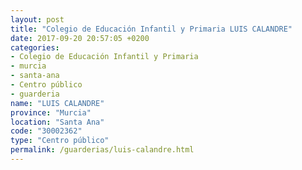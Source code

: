 ```yaml
---
layout: post
title: "Colegio de Educación Infantil y Primaria LUIS CALANDRE"
date: 2017-09-20 20:57:05 +0200
categories:
- Colegio de Educación Infantil y Primaria
- murcia
- santa-ana
- Centro público
- guarderia
name: "LUIS CALANDRE"
province: "Murcia"
location: "Santa Ana"
code: "30002362"
type: "Centro público"
permalink: /guarderias/luis-calandre.html
---
```


